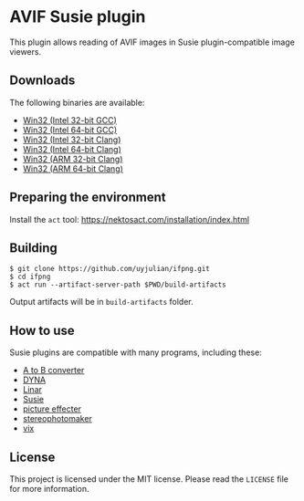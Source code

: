 # AVIF Susie plugin

This plugin allows reading of AVIF images in Susie plugin-compatible image viewers.

## Downloads

The following binaries are available:  
* [Win32 (Intel 32-bit GCC)](https://github.com/uyjulian/ifavif/releases/latest/download/ifavif.intel32.gcc.7z)  
* [Win32 (Intel 64-bit GCC)](https://github.com/uyjulian/ifavif/releases/latest/download/ifavif.intel64.gcc.7z)  
* [Win32 (Intel 32-bit Clang)](https://github.com/uyjulian/ifavif/releases/latest/download/ifavif.intel32.clang.7z)  
* [Win32 (Intel 64-bit Clang)](https://github.com/uyjulian/ifavif/releases/latest/download/ifavif.intel64.clang.7z)  
* [Win32 (ARM 32-bit Clang)](https://github.com/uyjulian/ifavif/releases/latest/download/ifavif.arm32.clang.7z)  
* [Win32 (ARM 64-bit Clang)](https://github.com/uyjulian/ifavif/releases/latest/download/ifavif.arm64.clang.7z)  

## Preparing the environment

Install the `act` tool: https://nektosact.com/installation/index.html

## Building

```
$ git clone https://github.com/uyjulian/ifpng.git
$ cd ifpng
$ act run --artifact-server-path $PWD/build-artifacts
```
Output artifacts will be in `build-artifacts` folder.

## How to use

Susie plugins are compatible with many programs, including these:

- [A to B converter](http://www.asahi-net.or.jp/~KH4S-SMZ/spi/abc/index.html)  
- [DYNA](https://hp.vector.co.jp/authors/VA004117/dyna.html)  
- [Linar](http://hp.vector.co.jp/authors/VA015839/)  
- [Susie](http://www.digitalpad.co.jp/~takechin/betasue.html#susie32)  
- [picture effecter](http://www.asahi-net.or.jp/~DS8H-WTNB/software/index.html)  
- [stereophotomaker](http://stereo.jpn.org/eng/stphmkr/)  
- [vix](http://www.forest.impress.co.jp/library/software/vix/)  

## License

This project is licensed under the MIT license. Please read the `LICENSE` file for more information.
